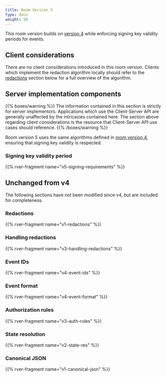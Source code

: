 ```yaml
---
title: Room Version 5
type: docs
weight: 50
---
```


This room version builds on [version 4](/rooms/v4) while enforcing signing
key validity periods for events.

## Client considerations

There are no client considerations introduced in this room version. Clients
which implement the redaction algorithm locally should refer to the
[redactions](#redactions) section below for a full overview of the algorithm.

## Server implementation components

{{% boxes/warning %}}
The information contained in this section is strictly for server
implementors. Applications which use the Client-Server API are generally
unaffected by the intricacies contained here. The section above
regarding client considerations is the resource that Client-Server API
use cases should reference.
{{% /boxes/warning %}}

Room version 5 uses the same algorithms defined in [room version
4](/rooms/v4), ensuring that signing key validity is respected.

### Signing key validity period

{{% rver-fragment name="v5-signing-requirements" %}}

## Unchanged from v4

The following sections have not been modified since v4, but are included for
completeness.

### Redactions

{{% rver-fragment name="v1-redactions" %}}

### Handling redactions

{{% rver-fragment name="v3-handling-redactions" %}}

### Event IDs

{{% rver-fragment name="v4-event-ids" %}}

### Event format

{{% rver-fragment name="v4-event-format" %}}

### Authorization rules

{{% rver-fragment name="v3-auth-rules" %}}

### State resolution

{{% rver-fragment name="v2-state-res" %}}

### Canonical JSON

{{% rver-fragment name="v1-canonical-json" %}}
